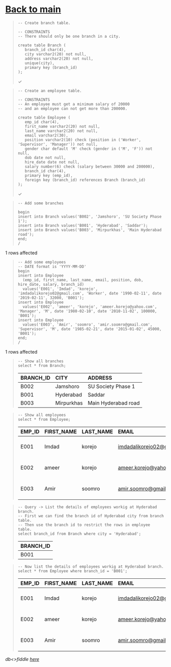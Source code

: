 # [Back to main](https://github.com/glaghari/database-assignement-2019)
<!-- -->
>     -- Create branch table.
>     
>     -- CONSTRAINTS
>     -- There should only be one branch in a city.
>     
>     create table Branch (
>        branch_id char(4),
>        city varchar2(20) not null,
>        address varchar2(20) not null,
>        unique(city),
>        primary key (branch_id)
>     );
> 
> ✓

<!-- -->
>     -- Create an employee table.
>     
>     -- CONSTRAINTS
>     -- An employee must get a minimum salary of 20000
>     -- and an employee can not get more than 200000.
>     
>     create table Employee (
>        emp_id char(4),
>        first_name varchar2(20) not null,
>        last_name varchar2(20) not null,
>        email varchar2(30),
>        position varchar2(10) check (position in ('Worker', 'Supervisor', 'Manager')) not null,
>        gender char default 'M' check (gender in ('M', 'F')) not null,
>        dob date not null,
>        hire_date date not null,
>        salary number(6) check (salary between 30000 and 200000),
>        branch_id char(4),
>        primary key (emp_id),
>        foreign key (branch_id) references Branch (branch_id)
>     );
> 
> ✓

<!-- -->
>     -- Add some branches
>     
>     begin
>     insert into Branch values('B002', 'Jamshoro', 'SU Society Phase 1');
>     insert into Branch values('B001', 'Hyderabad', 'Saddar');
>     insert into Branch values('B003', 'Mirpurkhas', 'Main Hyderabad road');
>     end;
>     /
> 
1 rows affected

<!-- -->
>     -- Add some employees
>     -- DATE format is 'YYYY-MM-DD'
>     begin
>     insert into Employee
>       (emp_id, first_name, last_name, email, position, dob, hire_date, salary, branch_id)
>       values('E001', 'Imdad', 'korejo', 'imdadalikorejo02@gmail.com', 'Worker', date '1990-02-11', date '2019-02-11', 32000, 'B001');
>     insert into Employee
>       values('E002', 'ameer', 'korejo', 'ameer.korejo@yahoo.com', 'Manager', 'M', date '1980-02-10', date '2010-11-02', 100000, 'B001');
>     insert into Employee
>       values('E003', 'Amir', 'soomro', 'amir.soomro@gmail.com', 'Supervisor', 'M', date '1985-02-21', date '2015-01-02', 45000, 'B001');
>     end;
>     /
> 
1 rows affected

<!-- -->
>     -- Show all branches
>     select * from Branch;
> 
> | BRANCH_ID | CITY       | ADDRESS             |
> | :-------- | :--------- | :------------------ |
> | B002      | Jamshoro   | SU Society Phase 1  |
> | B001      | Hyderabad  | Saddar              |
> | B003      | Mirpurkhas | Main Hyderabad road |

<!-- -->
>     -- Show all employees
>     select * from Employee;
> 
> | EMP_ID | FIRST_NAME | LAST_NAME | EMAIL                      | POSITION   | GENDER | DOB       | HIRE_DATE | SALARY | BRANCH_ID |
> | :----- | :--------- | :-------- | :------------------------- | :--------- | :----- | :-------- | :-------- | -----: | :-------- |
> | E001   | Imdad      | korejo    | imdadalikorejo02@gmail.com | Worker     | M      | 11-FEB-90 | 11-FEB-19 |  32000 | B001      |
> | E002   | ameer      | korejo    | ameer.korejo@yahoo.com     | Manager    | M      | 10-FEB-80 | 02-NOV-10 | 100000 | B001      |
> | E003   | Amir       | soomro    | amir.soomro@gmail.com      | Supervisor | M      | 21-FEB-85 | 02-JAN-15 |  45000 | B001      |

<!-- -->
>     -- Query -> List the details of employees workig at Hyderabad branch.
>     -- First we can find the branch id of Hyderabad city from branch table.
>     -- Then use the branch id to restrict the rows in employee table.
>     select branch_id from Branch where city = 'Hyderabad';
> 
> | BRANCH_ID |
> | :-------- |
> | B001      |

<!-- -->
>     -- Now list the details of employees workig at Hyderabad branch.
>     select * from Employee where branch_id = 'B001';
> 
> | EMP_ID | FIRST_NAME | LAST_NAME | EMAIL                      | POSITION   | GENDER | DOB       | HIRE_DATE | SALARY | BRANCH_ID |
> | :----- | :--------- | :-------- | :------------------------- | :--------- | :----- | :-------- | :-------- | -----: | :-------- |
> | E001   | Imdad      | korejo    | imdadalikorejo02@gmail.com | Worker     | M      | 11-FEB-90 | 11-FEB-19 |  32000 | B001      |
> | E002   | ameer      | korejo    | ameer.korejo@yahoo.com     | Manager    | M      | 10-FEB-80 | 02-NOV-10 | 100000 | B001      |
> | E003   | Amir       | soomro    | amir.soomro@gmail.com      | Supervisor | M      | 21-FEB-85 | 02-JAN-15 |  45000 | B001      |

*db<>fiddle [here](https://dbfiddle.uk/?rdbms=oracle_11.2&fiddle=ffab212e8e95e2b6f0945ae2c2299a42)*

